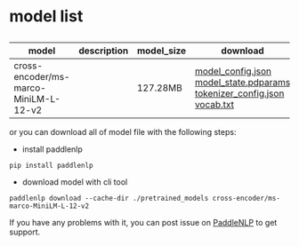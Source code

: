 #  model list

##  

| model  | description | model_size  | download         |
| --- | --- | --- | --- |
|cross-encoder/ms-marco-MiniLM-L-12-v2|  | 127.28MB | [model_config.json](https://bj.bcebos.com/paddlenlp/models/community/cross-encoder/ms-marco-MiniLM-L-12-v2/model_config.json)<br>[model_state.pdparams](https://bj.bcebos.com/paddlenlp/models/community/cross-encoder/ms-marco-MiniLM-L-12-v2/model_state.pdparams)<br>[tokenizer_config.json](https://bj.bcebos.com/paddlenlp/models/community/cross-encoder/ms-marco-MiniLM-L-12-v2/tokenizer_config.json)<br>[vocab.txt](https://bj.bcebos.com/paddlenlp/models/community/cross-encoder/ms-marco-MiniLM-L-12-v2/vocab.txt) |

or you can download all of model file with the following steps:

* install paddlenlp

```shell
pip install paddlenlp
```

* download model with cli tool

```shell
paddlenlp download --cache-dir ./pretrained_models cross-encoder/ms-marco-MiniLM-L-12-v2
```

If you have any problems with it, you can post issue on [PaddleNLP](https://github.com/PaddlePaddle/PaddleNLP) to get support.
